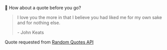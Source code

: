 📣 How about a quote before you go?

> I love you the more in that I believe you had liked me for my own sake and for nothing else.
>
> <p>- John Keats</p>

Quote requested from [Random Quotes API](https://github.com/lukePeavey/quotable)
